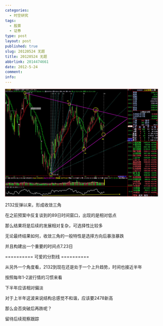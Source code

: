 ```yaml
---
categories:
  - 时空研究
tags:
  - 股票
  - 证券
type: post
layout: post
published: true
slug: 20120524 无题
title: 20120524 无题
abbrlink: 2014474661
date: 2012-5-24
comment:
info:
---
```

![20120524-0](/images/20120524-0.jpeg)


2132反弹以来，形成收敛三角

在之前预案中反复谈到的89日时间窗口，出现的是相对低点

那么结果将是后续的发展相对复杂，可选择性比较多

无论最终结果如何，收敛三角的一般特性是选择方向后暴涨暴跌

并且构建出一个重要的时间点7.23日

========== 可爱的分割线 ==========

从另外一个角度看，2132到现在还是处于一个上升趋势，时间也接近半年

按照每年1-2波行情的习惯来看

下半年应该相对偏淡

对于上半年这波来说结构总感觉不和谐，应该要2478新高

那么会否突破后再跌呢？

留待后续观察跟踪